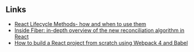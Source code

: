 ## Links
* [React Lifecycle Methods- how and when to use them](https://engineering.musefind.com/react-lifecycle-methods-how-and-when-to-use-them-2111a1b692b1)
* [Inside Fiber: in-depth overview of the new reconciliation algorithm in React
](https://medium.com/react-in-depth/inside-fiber-in-depth-overview-of-the-new-reconciliation-algorithm-in-react-e1c04700ef6e)
* [How to build a React project from scratch using Webpack 4 and Babel](https://hackernoon.com/how-to-build-a-react-project-from-scratch-using-webpack-4-and-babel-56d4a26afd32?mkt_tok=eyJpIjoiT1RWak5XTXpNR0k0WW1OayIsInQiOiIrMWNIK3RmQ093bXB5aGpyS0cyYU1SWXVTU3R6QWZnOHE3eUJrRTRQd2NiR2lBSTVjQ0FKUHdBVkJwYWFcL2o0dWU1ZlJFejFFQTE3TXhQNVhcL1dUVkoyR1UyVnB5VjlybkNieW1cL2I5NXNMcUx5Z2tpaE9IYkRTSVJEXC8ycUFRU3oifQ%3D%3D)

